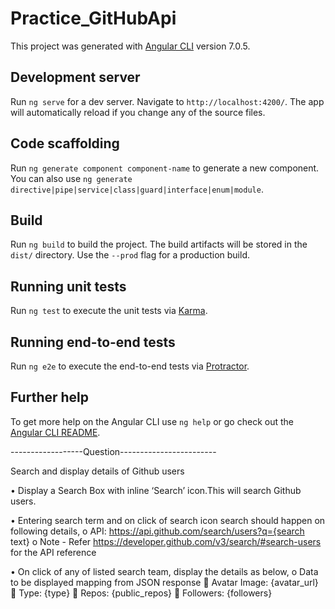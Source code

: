 # Practice_GitHubApi

This project was generated with [Angular CLI](https://github.com/angular/angular-cli) version 7.0.5.

## Development server

Run `ng serve` for a dev server. Navigate to `http://localhost:4200/`. The app will automatically reload if you change any of the source files.

## Code scaffolding

Run `ng generate component component-name` to generate a new component. You can also use `ng generate directive|pipe|service|class|guard|interface|enum|module`.

## Build

Run `ng build` to build the project. The build artifacts will be stored in the `dist/` directory. Use the `--prod` flag for a production build.

## Running unit tests

Run `ng test` to execute the unit tests via [Karma](https://karma-runner.github.io).

## Running end-to-end tests

Run `ng e2e` to execute the end-to-end tests via [Protractor](http://www.protractortest.org/).

## Further help

To get more help on the Angular CLI use `ng help` or go check out the [Angular CLI README](https://github.com/angular/angular-cli/blob/master/README.md).


------------------Question------------------------

Search and display details of Github users

•	Display a Search Box with inline ‘Search’ icon.This will search Github users.

•	Entering search term and on click of search icon search should happen on following details,
            o	API: https://api.github.com/search/users?q={search text}
            o	Note - Refer https://developer.github.com/v3/search/#search-users for the API reference

•	On click of any of listed search team, display the details as below,
    o	Data to be displayed mapping from JSON response
            	Avatar Image: {avatar_url}
            	Type: {type}
            	Repos: {public_repos}
            	Followers: {followers}
